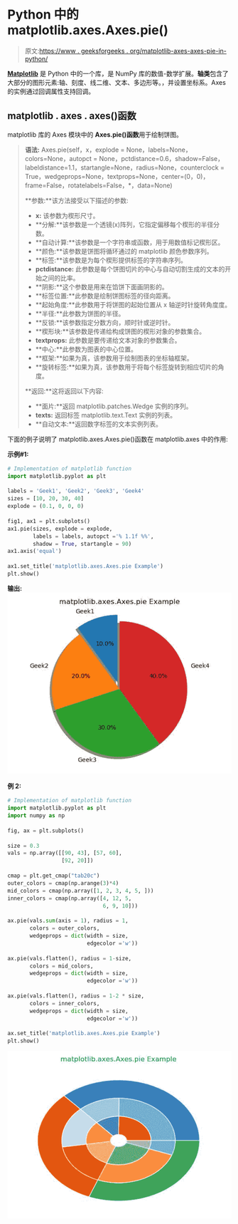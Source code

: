 # Python 中的 matplotlib.axes.Axes.pie()

> 原文:[https://www . geeksforgeeks . org/matplotlib-axes-axes-pie-in-python/](https://www.geeksforgeeks.org/matplotlib-axes-axes-pie-in-python/)

**[Matplotlib](https://www.geeksforgeeks.org/python-introduction-matplotlib/)** 是 Python 中的一个库，是 NumPy 库的数值-数学扩展。**轴类**包含了大部分的图形元素:轴、刻度、线二维、文本、多边形等。，并设置坐标系。Axes 的实例通过回调属性支持回调。

## matplotlib . axes . axes()函数

matplotlib 库的 Axes 模块中的 **Axes.pie()函数**用于绘制饼图。

> **语法:** Axes.pie(self，x，explode = None，labels=None，colors=None，autopct = None，pctdistance=0.6，shadow=False，labeldistance=1.1，startangle=None，radius=None，counterclock = True，wedgeprops=None，textprops=None，center=(0，0)，frame=False，rotatelabels=False，*，data=None)
> 
> **参数:**该方法接受以下描述的参数:
> 
> *   **x:** 该参数为楔形尺寸。
> *   **分解:**该参数是一个透镜(x)阵列，它指定偏移每个楔形的半径分数。
> *   **自动计算:**该参数是一个字符串或函数，用于用数值标记楔形区。
> *   **颜色:**该参数是饼图将循环通过的 matplotlib 颜色参数序列。
> *   **标签:**该参数是为每个楔形提供标签的字符串序列。
> *   **pctdistance:** 此参数是每个饼图切片的中心与自动切割生成的文本的开始之间的比率。
> *   **阴影:**这个参数是用来在馅饼下面画阴影的。
> *   **标签位置:**此参数是绘制饼图标签的径向距离。
> *   **起始角度:**此参数用于将饼图的起始位置从 x 轴逆时针旋转角度度。
> *   **半径:**此参数为饼图的半径。
> *   **反锁:**该参数指定分数方向，顺时针或逆时针。
> *   **楔形块:**该参数是传递给构成饼图的楔形对象的参数集合。
> *   **textprops:** 此参数是要传递给文本对象的参数集合。
> *   **中心:**此参数为图表的中心位置。
> *   **框架:**如果为真，该参数用于绘制图表的坐标轴框架。
> *   **旋转标签:**如果为真，该参数用于将每个标签旋转到相应切片的角度。
> 
> **返回:**这将返回以下内容:
> 
> *   **面片:**返回 matplotlib.patches.Wedge 实例的序列。
> *   **texts:** 返回标签 matplotlib.text.Text 实例的列表。
> *   **自动文本:**返回数字标签的文本实例列表。

下面的例子说明了 matplotlib.axes.Axes.pie()函数在 matplotlib.axes 中的作用:

**示例#1:**

```py
# Implementation of matplotlib function
import matplotlib.pyplot as plt

labels = 'Geek1', 'Geek2', 'Geek3', 'Geek4'
sizes = [10, 20, 30, 40]
explode = (0.1, 0, 0, 0)

fig1, ax1 = plt.subplots()
ax1.pie(sizes, explode = explode,
        labels = labels, autopct ='% 1.1f %%',
        shadow = True, startangle = 90)
ax1.axis('equal')

ax1.set_title('matplotlib.axes.Axes.pie Example')
plt.show()
```

**输出:**
![](img/f070f40647a2c0c0f3aefbb727464a28.png)

**例 2:**

```py
# Implementation of matplotlib function
import matplotlib.pyplot as plt
import numpy as np

fig, ax = plt.subplots()

size = 0.3
vals = np.array([[90, 43], [57, 60],
                 [92, 20]])

cmap = plt.get_cmap("tab20c")
outer_colors = cmap(np.arange(3)*4)
mid_colors = cmap(np.array([1, 2, 3, 4, 5, ]))
inner_colors = cmap(np.array([4, 12, 5, 
                              6, 9, 10]))

ax.pie(vals.sum(axis = 1), radius = 1, 
       colors = outer_colors,
       wedgeprops = dict(width = size, 
                         edgecolor ='w'))

ax.pie(vals.flatten(), radius = 1-size, 
       colors = mid_colors,
       wedgeprops = dict(width = size,
                         edgecolor ='w'))

ax.pie(vals.flatten(), radius = 1-2 * size,
       colors = inner_colors,
       wedgeprops = dict(width = size, 
                         edgecolor ='w'))

ax.set_title('matplotlib.axes.Axes.pie Example')
plt.show()
```

![](img/c5d08173847ade9f4247ff7d2336a139.png)